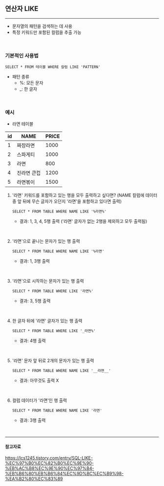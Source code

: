 ## 연산자 LIKE 
---
- 문자열의 패턴을 검색하는 데 사용 
- 특정 키워드만 포함된 컬럼을 추출 가능 

<br>

### 기본적인 사용법 
```MySQL
SELECT * FROM 테이블 WHERE 칼럼 LIKE 'PATTERN'
```
- 패턴 종류 
  - %: 모든 문자
  - _: 한 글자 

<br>

### 예시 
- 라면 테이블 
  
|id         |NAME        |PRICE      |
|-----------|------------|-----------|
|1          |짜장라면     |1000       |
|2          |스파게티     |1000       |
|3          |라면         |800        |
|4          |진라면 큰컵  |1200       |
|5          |라면볶이     |1500       |

1. '라면' 키워드를 포함하고 있는 행을 모두 출력하고 싶다면? (NAME 칼럼에 데이터 중 앞 뒤에 무슨 글자가 오던지 '라면'을 포함하고 있다면 출력)
   ```MySQL
   SELECT * FROM TABLE WHERE NAME LIKE '%라면%'
   ```

   - 결과: 1, 3, 4, 5행 출력 ('라면' 글자가 없는 2행을 제외하고 모두 출력됨)

<br>

2. '라면'으로 끝나는 문자가 있는 행 출력 
   ```MySQL
   SELECT * FROM TABLE WHERE NAME LIKE '%라면'
   ```
   
   - 결과: 1, 3행 출력 

<br>

3. '라면'으로 시작하는 문자가 있는 행 출력 
   ```MySQL
   SELECT * FROM TABLE WHERE LIKE '라면%'
   ```

   - 결과: 3, 5행 출력 

<br>

4. 한 글자 뒤에 '라면' 글자가 있는 행 출력
   ```MySQL
   SELECT * FROM TABLE WHERE LIKE '_라면%'
   ```

   - 결과: 4행 출력 

<br>

5. '라면' 문자 앞 뒤로 2개의 문자가 있는 행 출력 
   ```MySQL
   SELECT * FROM TABLE WHERE NAME LIKE '__라면__'
   ```

   - 결과: 아무것도 출력 X 

<br>

6. 컬럼 데이터가 '라면'인 행 출력 
   ```MySQL
   SELECT * FROM TABLE WHERE NAME LIKE '라면'
   ```

   - 결과: 3행 출력 

<br>

---
#### 참고자료
https://lcs1245.tistory.com/entry/SQL-LIKE-%EC%97%B0%EC%82%B0%EC%9E%90-%EB%AC%B8%EC%9E%90%EC%97%B4-%EB%B6%80%EB%B6%84%EC%9D%BC%EC%B9%98-%EA%B2%80%EC%83%89
